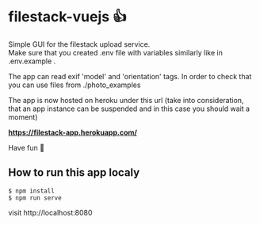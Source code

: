 # filestack-vuejs 👍

Simple GUI for the filestack upload service.
<br>
Make sure that you created .env file with variables similarly like in .env.example .

The app can read exif 'model' and 'orientation' tags. In order to check that you can use files from ./photo_examples

The app is now hosted on heroku under this url (take into consideration, that an app instance can be suspended and in this case you should wait a moment)

**https://filestack-app.herokuapp.com/**

Have fun 🤯

## How to run this app localy
```
$ npm install
$ npm run serve
```
visit http://localhost:8080
